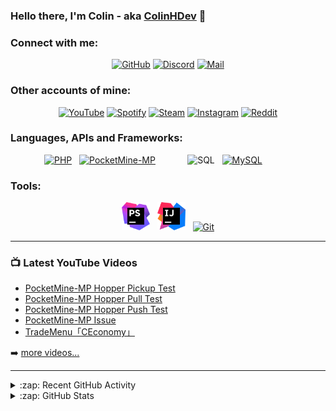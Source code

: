 ### Hello there, I'm Colin - aka [ColinHDev](https://github.com/ColinHDev) 👋

### Connect with me:

<p align="center">
	<a href="https://github.com/ColinHDev"><img src="https://img.icons8.com/bubbles/60/000000/github.png" alt="GitHub"/></a>
	<a href="https://discord.com/invite/cAYKEtaqnp"><img src="https://img.icons8.com/bubbles/60/000000/discord.png" alt="Discord"/></a>
	<a href="mailto:colinh.2911@gmail.com"><img src="https://img.icons8.com/bubbles/60/000000/gmail-new.png" alt="Mail"/></a>
</p>

### Other accounts of mine:

<p align="center">
	<a href="https://youtube.com/ColinHDev"><img src="https://img.icons8.com/bubbles/60/000000/youtube.png" alt="YouTube"/></a>
	<a href="https://open.spotify.com/user/31hlddslorcsvco4j3wipgvt67pm?si=9c143b633e75472b"><img src="https://img.icons8.com/bubbles/60/000000/spotify.png" alt="Spotify"/></a>
	<a href="https://steamcommunity.com/id/ColinHDev/"><img src="https://img.icons8.com/bubbles/60/000000/steam.png" alt="Steam"/></a>
	<a href="https://www.instagram.com/colinhdev/"><img src="https://img.icons8.com/bubbles/60/000000/instagram-new--v2.png" alt="Instagram"/></a>
	<a href="https://www.reddit.com/user/ColinHDev/"><img src="https://img.icons8.com/bubbles/60/000000/reddit.png" alt="Reddit"/></a>
</p>

### Languages, APIs and Frameworks:

<p align="center">
	<a href="https://php.net"><img src="https://img.icons8.com/dusk/50/000000/php-logo.png" alt="PHP"/></a> &nbsp
	<a href="https://pmmp.io"><img src="https://avatars.githubusercontent.com/u/3150836?s=200&v=4" width="42" alt="PocketMine-MP"/></a> &nbsp &nbsp &nbsp &nbsp &nbsp &nbsp
	<img src="https://img.icons8.com/external-soft-fill-juicy-fish/50/000000/external-sql-coding-and-development-soft-fill-soft-fill-juicy-fish.png" alt="SQL"/> &nbsp
	<a href="https://www.mysql.com"><img src="https://img.icons8.com/color/50/000000/mysql-logo.png" alt="MySQL"/></a> &nbsp &nbsp &nbsp &nbsp &nbsp &nbsp
</p>

### Tools:

<p align="center">
	<a href="https://www.jetbrains.com/phpstorm/"><img src="https://raw.githubusercontent.com/JetBrains/logos/96b4e064be1c0c0bee9e0636c925d10aa64732b6/web/phpstorm/phpstorm.svg" width="45" alt="PhpStorm"/></a> &nbsp
	<a href="https://www.jetbrains.com/idea/"><img src="https://raw.githubusercontent.com/JetBrains/logos/96b4e064be1c0c0bee9e0636c925d10aa64732b6/web/intellij-idea/intellij-idea.svg" width="45" alt="IntelliJ IDEA"/></a> &nbsp
	<a href="https://git-scm.com/"><img src="https://img.icons8.com/color/50/000000/git.png" alt="Git"/></a>
</p>

---

### 📺 Latest YouTube Videos
<!-- YOUTUBE:START -->
- [PocketMine-MP Hopper Pickup Test](https://www.youtube.com/watch?v=hVEPiK9KWkA)
- [PocketMine-MP Hopper Pull Test](https://www.youtube.com/watch?v=6NWvr6Kv88E)
- [PocketMine-MP Hopper Push Test](https://www.youtube.com/watch?v=4gSyuViaPaU)
- [PocketMine-MP Issue](https://www.youtube.com/watch?v=WZJLEkgbNUM)
- [TradeMenu「CEconomy」](https://www.youtube.com/watch?v=ed4_q23Zanc)
<!-- YOUTUBE:END -->
➡️ [more videos...](https://youtube.com/ColinHDev)

---

<details>
  <summary>:zap: Recent GitHub Activity</summary>

<!--START_SECTION:activity-->
1. 🗣 Commented on [#5906](https://github.com/pmmp/PocketMine-MP/pull/5906#issuecomment-1638603637) in [pmmp/PocketMine-MP](https://github.com/pmmp/PocketMine-MP)
2. 🗣 Commented on [#91](https://github.com/ColinHDev/CPlot/issues/91#issuecomment-1637050764) in [ColinHDev/CPlot](https://github.com/ColinHDev/CPlot)
3. 🗣 Commented on [#91](https://github.com/ColinHDev/CPlot/issues/91#issuecomment-1636897455) in [ColinHDev/CPlot](https://github.com/ColinHDev/CPlot)
4. 🔒 Reopened issue [#91](https://github.com/ColinHDev/CPlot/issues/91) in [ColinHDev/CPlot](https://github.com/ColinHDev/CPlot)
5. 🗣 Commented on [#92](https://github.com/ColinHDev/CPlot/issues/92#issuecomment-1636891403) in [ColinHDev/CPlot](https://github.com/ColinHDev/CPlot)
6. 🔒 Closed issue [#91](https://github.com/ColinHDev/CPlot/issues/91) in [ColinHDev/CPlot](https://github.com/ColinHDev/CPlot)
7. 🗣 Commented on [#91](https://github.com/ColinHDev/CPlot/issues/91#issuecomment-1636777184) in [ColinHDev/CPlot](https://github.com/ColinHDev/CPlot)
8. 🗣 Commented on [#91](https://github.com/ColinHDev/CPlot/issues/91#issuecomment-1636762883) in [ColinHDev/CPlot](https://github.com/ColinHDev/CPlot)
9. 🗣 Commented on [#91](https://github.com/ColinHDev/CPlot/issues/91#issuecomment-1636756613) in [ColinHDev/CPlot](https://github.com/ColinHDev/CPlot)
10. 🗣 Commented on [#5869](https://github.com/pmmp/PocketMine-MP/pull/5869#issuecomment-1635557336) in [pmmp/PocketMine-MP](https://github.com/pmmp/PocketMine-MP)
<!--END_SECTION:activity-->

</details>

<details>
  <summary>:zap: GitHub Stats</summary>

  <img alt="ColinHDev's GitHub Stats" src="https://github-readme-stats.vercel.app/api?username=ColinHDev&theme=dark&count_private=true&show_icons=true&hide_rank=true&include_all_commits=true" />
  <img alt="ColinHDev's GitHub Stats" src="https://github-readme-stats.vercel.app/api/top-langs/?username=ColinHDev&theme=dark&show_icons=true" />
  <img alt="ColinHDev's GitHub Stats" src="https://github-profile-trophy.vercel.app/?username=ColinHDev&theme=darkhub" />

</details>
